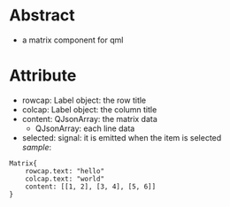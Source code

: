 # Abstract
* a matrix component for qml  

# Attribute
* rowcap: Label object: the row title  
* colcap: Label object: the column title  
* content: QJsonArray: the matrix data  
    - QJsonArray: each line data  
* selected: signal: it is emitted when the item is selected  
_sample_:  
```
Matrix{
    rowcap.text: "hello"
    colcap.text: "world"
    content: [[1, 2], [3, 4], [5, 6]]
}
```  
</br>
